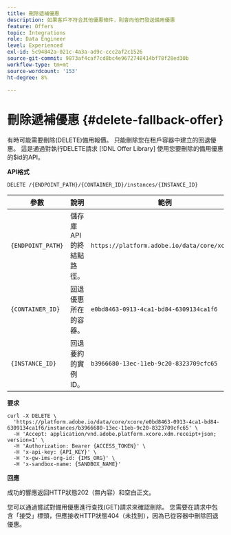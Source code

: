 ```yaml
---
title: 刪除遞補優惠
description: 如果客戶不符合其他優惠條件，則會向他們發送備用優惠
feature: Offers
topic: Integrations
role: Data Engineer
level: Experienced
exl-id: 5c94842a-021c-4a3a-ad9c-ccc2af2c1526
source-git-commit: 9873af4caf7cd8bc4e9672748414bf78f28ed30b
workflow-type: tm+mt
source-wordcount: '153'
ht-degree: 8%

---
```


# 刪除遞補優惠 {#delete-fallback-offer}

有時可能需要刪除(DELETE)備用報價。 只能刪除您在租戶容器中建立的回退優惠。 這是通過對執行DELETE請求 [!DNL Offer Library] 使用您要刪除的備用優惠的$id的API。

**API格式**

```http
DELETE /{ENDPOINT_PATH}/{CONTAINER_ID}/instances/{INSTANCE_ID}
```

| 參數 | 說明 | 範例 |
| --------- | ----------- | ------- |
| `{ENDPOINT_PATH}` | 儲存庫API的終結點路徑。 | `https://platform.adobe.io/data/core/xcore/` |
| `{CONTAINER_ID}` | 回退優惠所在的容器。 | `e0bd8463-0913-4ca1-bd84-6309134ca1f6` |
| `{INSTANCE_ID}` | 回退要約的實例ID。 | `b3966680-13ec-11eb-9c20-8323709cfc65` |

**要求**

```shell
curl -X DELETE \
  'https://platform.adobe.io/data/core/xcore/e0bd8463-0913-4ca1-bd84-6309134ca1f6/instances/b3966680-13ec-11eb-9c20-8323709cfc65' \
  -H 'Accept: application/vnd.adobe.platform.xcore.xdm.receipt+json; version=1' \
  -H 'Authorization: Bearer {ACCESS_TOKEN}' \
  -H 'x-api-key: {API_KEY}' \
  -H 'x-gw-ims-org-id: {IMS_ORG}' \
  -H 'x-sandbox-name: {SANDBOX_NAME}'
```

**回應**

成功的響應返回HTTP狀態202（無內容）和空白正文。

您可以通過嘗試對備用優惠進行查找(GET)請求來確認刪除。 您需要在請求中包含「接受」標頭，但應接收HTTP狀態404（未找到），因為已從容器中刪除回退優惠。
